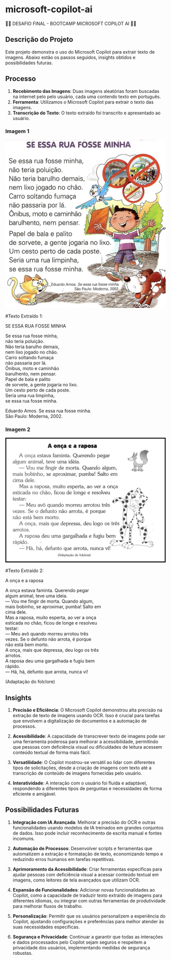 # microsoft-copilot-ai

🧠🚀 DESAFIO FINAL - BOOTCAMP MICROSOFT COPILOT AI 🚀🧠

## Descrição do Projeto

Este projeto demonstra o uso do Microsoft Copilot para extrair texto de imagens. Abaixo estão os passos seguidos, insights obtidos e possibilidades futuras.

## Processo

1. **Recebimento das Imagens**: Duas imagens aleatórias foram buscadas na internet pelo pelo usuário, cada uma contendo texto em português.
2. **Ferramenta**: Utilizamos o Microsoft Copilot para extrair o texto das imagens.
3. **Transcrição do Texto**: O texto extraído foi transcrito e apresentado ao usuário.

### Imagem 1

![Imagem 1](https://github.com/elmirps/microsoft-copilot-ai/blob/main/inputs/pequenos-textos-coloridos-leitura-imprimir.jpg)


#Texto Extraído 1:

SE ESSA RUA FOSSE MINHA

Se essa rua fosse minha,  
não teria poluição.  
Não teria barulho demais,  
nem lixo jogado no chão.  
Carro soltando fumaça  
não passaria por lá.  
Ônibus, moto e caminhão  
barulhento, nem pensar.  
Papel de bala e palito  
de sorvete, a gente jogaria no lixo.  
Um cesto perto de cada poste.  
Seria uma rua limpinha,  
se essa rua fosse minha.

Eduardo Amos. Se essa rua fosse minha.  
São Paulo: Moderna, 2002.


### Imagem 2

![Imagem 2](https://github.com/elmirps/microsoft-copilot-ai/blob/main/inputs/Pequenos-Textos.jpg)


#Texto Extraído 2:

A onça e a raposa

A onça estava faminta. Querendo pegar  
algum animal, teve uma ideia.  
— Vou me fingir de morta. Quando algum,  
mais bobinho, se aproximar, pumba! Salto em  
cima dele.  
Mas a raposa, muito esperta, ao ver a onça  
esticada no chão, ficou de longe e resolveu  
testar:  
— Meu avô quando morreu arrotou três  
vezes. Se o defunto não arrota, é porque  
não está bem morto.  
A onça, mais que depressa, deu logo os três  
arrotos.  
A raposa deu uma gargalhada e fugiu bem  
rápido.  
— Há, há, defunto que arrota, nunca vi!

(Adaptação do folclore)

## Insights

1. **Precisão e Eficiência**: O Microsoft Copilot demonstrou alta precisão na extração de texto de imagens usando OCR. Isso é crucial para tarefas que envolvem a digitalização de documentos e a automação de processos.

2. **Acessibilidade**: A capacidade de transcrever texto de imagens pode ser uma ferramenta poderosa para melhorar a acessibilidade, permitindo que pessoas com deficiência visual ou dificuldades de leitura acessem conteúdo textual de forma mais fácil.

3. **Versatilidade**: O Copilot mostrou-se versátil ao lidar com diferentes tipos de solicitações, desde a criação de imagens com texto até a transcrição de conteúdo de imagens fornecidas pelo usuário.

4. **Interatividade**: A interação com o usuário foi fluida e adaptável, respondendo a diferentes tipos de perguntas e necessidades de forma eficiente e amigável.

## Possibilidades Futuras

1. **Integração com IA Avançada**: Melhorar a precisão do OCR e outras funcionalidades usando modelos de IA treinados em grandes conjuntos de dados. Isso pode incluir reconhecimento de escrita manual e fontes incomuns.

2. **Automação de Processos**: Desenvolver scripts e ferramentas que automatizem a extração e formatação de texto, economizando tempo e reduzindo erros humanos em tarefas repetitivas.

3. **Aprimoramento da Acessibilidade**: Criar ferramentas específicas para ajudar pessoas com deficiência visual a acessar conteúdo textual em imagens, como leitores de tela avançados que utilizam OCR.

4. **Expansão de Funcionalidades**: Adicionar novas funcionalidades ao Copilot, como a capacidade de traduzir texto extraído de imagens para diferentes idiomas, ou integrar com outras ferramentas de produtividade para melhorar fluxos de trabalho.

5. **Personalização**: Permitir que os usuários personalizem a experiência do Copilot, ajustando configurações e preferências para melhor atender às suas necessidades específicas.

6. **Segurança e Privacidade**: Continuar a garantir que todas as interações e dados processados pelo Copilot sejam seguros e respeitem a privacidade dos usuários, implementando medidas de segurança robustas.
